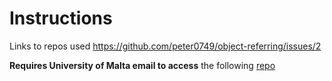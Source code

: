 # Instructions

Links to repos used
https://github.com/peter0749/object-referring/issues/2


**Requires University of Malta email to access** the following [repo](https://drive.google.com/drive/folders/10fxiAk5ymHJR0VO2BNcAd2z3EevVdcUk?usp=sharing)

